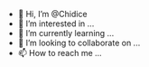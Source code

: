 - 👋 Hi, I’m @Chidice
- 👀 I’m interested in ...
- 🌱 I’m currently learning ...
- 💞️ I’m looking to collaborate on ...
- 📫 How to reach me ...

<!---
Chidice/Chidice is a ✨ special ✨ repository because its `README.md` (this file) appears on your GitHub profile.
You can click the Preview link to take a look at your changes.
--->
